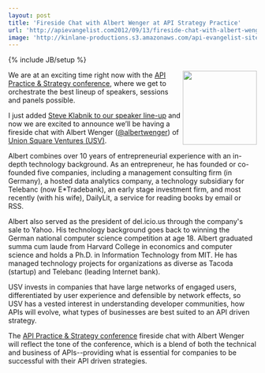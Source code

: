 ```yaml
---
layout: post
title: 'Fireside Chat with Albert Wenger at API Strategy Practice'
url: 'http://apievangelist.com2012/09/13/fireside-chat-with-albert-wenger-at-api-strategy-practice/'
image: 'http://kinlane-productions.s3.amazonaws.com/api-evangelist-site/blog/albert-wenger.jpeg'
---
```

{% include JB/setup %}
<p>
     <img src="https://s3.amazonaws.com/kinlane-productions/events/api-strategy-practice-conference/speakers/albert-wenger.jpeg"  width="150" align="right" />
</p>
<p>
     We are at an exciting time right now with the <a title="API Strategy &amp; Practice" href="http://www.apistrategyconference.com/">API Practice &amp; Strategy conference</a>, where we get to orchestrate the best lineup of speakers, sessions and panels possible.
</p>
<p>
     I just added <a title="Steve Klabnik to our speaker line-up" href="/2012/09/13/steve-klabnik-added-to-speakers-at-api-strategy--conference/">Steve Klabnik to our speaker line-up</a> and now we are excited to announce we’ll be having a fireside chat with Albert Wenger (<a title="albert wenger" href="https://twitter.com/albertwenger">@albertwenger</a>) of <a title="Union Square Ventures" href="http://www.usv.com/">Union Square Ventures (USV)</a>.
</p>
<p>
     Albert combines over 10 years of entrepreneurial experience with an in-depth technology background. As an entrepreneur, he has founded or co-founded five companies, including a management consulting firm (in Germany), a hosted data analytics company, a technology subsidiary for Telebanc (now E*Tradebank), an early stage investment firm, and most recently (with his wife), DailyLit, a service for reading books by email or RSS.
</p>
<p>
     Albert also served as the president of del.icio.us through the company's sale to Yahoo. His technology background goes back to winning the German national computer science competition at age 18. Albert graduated summa cum laude from Harvard College in economics and computer science and holds a Ph.D. in Information Technology from MIT. He has managed technology projects for organizations as diverse as Tacoda (startup) and Telebanc (leading Internet bank).
</p>
<p>
     USV invests in companies that have large networks of engaged users, differentiated by user experience and defensible by network effects, so USV has a vested interest in understanding developer communities, how APIs will evolve, what types of businesses are best suited to an API driven strategy.
</p>
<p>
     The <a title="API Strategy &amp; Practice" href="http://www.apistrategyconference.com/">API Practice &amp; Strategy conference</a> fireside chat with Albert Wenger will reflect the tone of the conference, which is a blend of both the technical and business of APIs--providing what is essential for companies to be successful with their API driven strategies.
</p>
